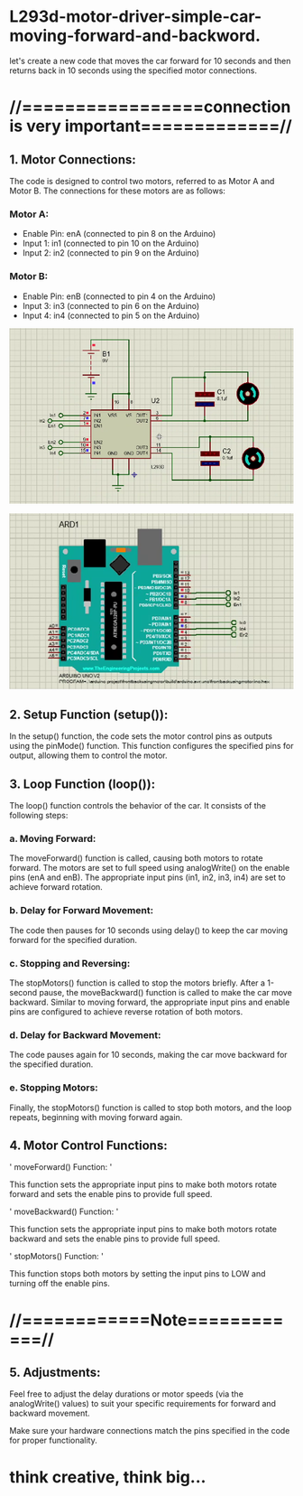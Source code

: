 # L293d-motor-driver-simple-car-moving-forward-and-backword.
let's create a new code that moves the car forward for 10 seconds and then returns back in 10 seconds using the specified motor connections.

# //=================connection is very important=============//

## 1. Motor Connections:
The code is designed to control two motors, referred to as Motor A and Motor B. The connections for these motors are as follows:

### Motor A:
* Enable Pin: enA (connected to pin 8 on the Arduino)
* Input 1: in1 (connected to pin 10 on the Arduino)
* Input 2: in2 (connected to pin 9 on the Arduino)

### Motor B:
* Enable Pin: enB (connected to pin 4 on the Arduino)
* Input 3: in3 (connected to pin 6 on the Arduino)
* Input 4: in4 (connected to pin 5 on the Arduino)

<img src="https://github.com/AjayGautam1199/L293d-motor-driver-simple-car-moving-forward-and-backword./blob/main/circuit%20diagram.png" alt="Circuit Diagram" /> <!-- #1 -->

<img src="https://github.com/AjayGautam1199/L293d-motor-driver-simple-car-moving-forward-and-backword./blob/main/image.png" alt="Image" /> <!-- #2 -->


## 2. Setup Function (setup()):
In the setup() function, the code sets the motor control pins as outputs using the pinMode() function. This function configures the specified pins for output, allowing them to control the motor.

## 3. Loop Function (loop()):
The loop() function controls the behavior of the car. It consists of the following steps:

### a. Moving Forward:
The moveForward() function is called, causing both motors to rotate forward. The motors are set to full speed using analogWrite() on the enable pins (enA and enB). The appropriate input pins (in1, in2, in3, in4) are set to achieve forward rotation.

### b. Delay for Forward Movement:
The code then pauses for 10 seconds using delay() to keep the car moving forward for the specified duration.

### c. Stopping and Reversing:
The stopMotors() function is called to stop the motors briefly. After a 1-second pause, the moveBackward() function is called to make the car move backward. Similar to moving forward, the appropriate input pins and enable pins are configured to achieve reverse rotation of both motors.

### d. Delay for Backward Movement:
The code pauses again for 10 seconds, making the car move backward for the specified duration.

### e. Stopping Motors:
Finally, the stopMotors() function is called to stop both motors, and the loop repeats, beginning with moving forward again.

## 4. Motor Control Functions:

'
moveForward() Function:
'

This function sets the appropriate input pins to make both motors rotate forward and sets the enable pins to provide full speed.

'
moveBackward() Function:
'

This function sets the appropriate input pins to make both motors rotate backward and sets the enable pins to provide full speed.

'
stopMotors() Function:
'

This function stops both motors by setting the input pins to LOW and turning off the enable pins.

# //============Note============//
## 5. Adjustments:
Feel free to adjust the delay durations or motor speeds (via the analogWrite() values) to suit your specific requirements for forward and backward movement.

Make sure your hardware connections match the pins specified in the code for proper functionality.



 # think creative, think big...
